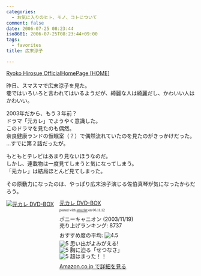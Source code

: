 ```yaml
---
categories:
  - お気に入りのヒト、モノ、コトについて
comment: false
date: 2006-07-25 08:23:44
iso8601: 2006-07-25T08:23:44+09:00
tags:
  - favorites
title: 広末涼子

---
```


<div class="entry-body">
  <p><a href="http://www.ryoko-hirosue.org/">Ryoko Hirosue OfficialHomePage [HOME]</a></p>

  <p>昨日、スマスマで広末涼子を見た。<br />
    巷ではいろいろと言われてはいるようだが、綺麗な人は綺麗だし、かわいい人はかわいい。</p>

  <p>2003年だから、もう３年前？<br />
    ドラマ「元カレ」でようやく意識した。<br />
    このドラマを見たのも偶然。<br />
    奈良健康ランドの仮眠室（？）で偶然流れていたのを見たのがきっかけだった。<br />
    …すでに第２話だったが。</p>

  <p>もともとテレビはあまり見ないほうなのだ。<br />
    しかし、連載物は一度見てしまうと気になってしまう。<br />
    「元カレ」は結局ほとんど見てしまった。</p>

  <p>その原動力になったのは、やっぱり広末涼子演じる佐伯真琴が気になったからだろう。</p>

  <div class="amazlet-box" style="margin-bottom:0px;">
    <div class="amazlet-image" style="float:left;"><a href="http://www.amazon.co.jp/exec/obidos/ASIN/B0000DCUUY/nqounet-22/ref=nosim/" name="amazletlink" id="amazletlink"><img src="http://images-jp.amazon.com/images/P/B0000DCUUY.09.MZZZZZZZ.jpg" alt="元カレ DVD-BOX" style="border: none;" /></a></div>
    <div class="amazlet-info" style="float:left;margin-left:15px;line-height:120%">
      <div class="amazlet-name" style="margin-bottom:10px;line-height:120%"><a href="http://www.amazon.co.jp/exec/obidos/ASIN/B0000DCUUY/nqounet-22/ref=nosim/" name="amazletlink" id="amazletlink">元カレ DVD-BOX</a>
        <div class="amazlet-powered-date" style="font-size:7pt;margin-top:5px;font-family:verdana;line-height:120%">posted with <a href="http://app.amazlet.com/amazlet/" title="元カレ DVD-BOX">amazlet</a> on 06.11.12</div>
      </div>
      <div class="amazlet-detail">ポニーキャニオン (2003/11/19)<br />売り上げランキング: 8737<br /></div>
      <div class="amazlet-review" style="margin-top:10px; margin-bottom:10px">
        <div class="amazlet-review-average" style="margin-bottom:5px">おすすめ度の平均: <img src="http://images-jp.amazon.com/images/G/09/x-locale/common/customer-reviews/stars-4-5.gif" alt="4.5" /></div><img src="http://images-jp.amazon.com/images/G/09/x-locale/common/customer-reviews/stars-5-0.gif" alt="5" /> 思い出がよみがえる!<br /><img src="http://images-jp.amazon.com/images/G/09/x-locale/common/customer-reviews/stars-5-0.gif" alt="5" /> 胸に迫る「せつなさ」<br /><img src="http://images-jp.amazon.com/images/G/09/x-locale/common/customer-reviews/stars-5-0.gif" alt="5" /> 超はまった！！<br />
      </div>
      <div class="amazlet-link" style="margin-top: 5px"><a href="http://www.amazon.co.jp/exec/obidos/ASIN/B0000DCUUY/nqounet-22/ref=nosim/" name="amazletlink" id="amazletlink">Amazon.co.jp で詳細を見る</a></div>
    </div>
    <div class="amazlet-footer" style="clear: left"></div>
  </div>

</div>
